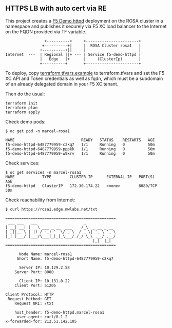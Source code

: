 ## HTTPS LB with auto cert via RE

This project creates a [F5 Demo httpd](https://github.com/f5devcentral/f5-demo-httpd)
deployment on the ROSA cluster in a namespace and publishes it securely via F5 XC load balancer
to the Internet on the FQDN provided via TF variable.

```
                 +----------+     +-----------------------+
                +----------+|     |  ROSA Cluster rosa1   |
               +----------+||     |                       |
Internet  ---  | Regional ||+ --- | Service f5-demo-httpd |
               |   Edge   |+      |     (ClusterIp)       |
               +----------+       +-----------------------+
```

To deploy, copy [terraform.tfvars.example](terraform.tfvars.example) to terraform.tfvars and
set the F5 XC API and Token credentials as well as fqdn, which must be a subdomain of an 
already delegated domain in your F5 XC tenant.

Then do the usual:

```
terraform init
terraform plan
terraform apply
```

Check demo pods:

```
$ oc get pod -n marcel-rosa1

NAME                             READY   STATUS    RESTARTS   AGE
f5-demo-httpd-6487779959-c2kq7   1/1     Running   0          50m
f5-demo-httpd-6487779959-pppkk   1/1     Running   0          50m
f5-demo-httpd-6487779959-w9xrv   1/1     Running   0          50m
```

Check services:

```
$ oc get services -n marcel-rosa1
NAME            TYPE        CLUSTER-IP      EXTERNAL-IP   PORT(S)    AGE
f5-demo-httpd   ClusterIP   172.30.174.22   <none>        8080/TCP   50m
```

Check reachability from Internet:

```
$ curl https://rosa1.edge.mwlabs.net/txt

================================================
 ___ ___   ___                    _
| __| __| |   \ ___ _ __  ___    /_\  _ __ _ __
| _||__ \ | |) / -_) '  \/ _ \  / _ \| '_ \ '_ \ 
|_| |___/ |___/\___|_|_|_\___/ /_/ \_\ .__/ .__/
                                      |_|  |_|
================================================

      Node Name: marcel-rosa1
     Short Name: f5-demo-httpd-6487779959-c2kq7

      Server IP: 10.129.2.58
    Server Port: 8080

      Client IP: 10.131.0.22
    Client Port: 51205

Client Protocol: HTTP
 Request Method: GET
    Request URI: /txt

    host_header: f5-demo-httpd.marcel-rosa1
     user-agent: curl/8.1.2
x-forwarded-for: 212.51.142.105
```


